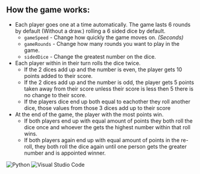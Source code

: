 ## How the game works:
* Each player goes one at a time automatically. The game lasts 6 rounds by default (Without a draw.) rolling a 6 sided dice by default.
  * `gameSpeed` - Change how quickly the game moves on. *(Seconds)*
  * `gameRounds` - Change how many rounds you want to play in the game.
  * `sidedDice` - Change the greatest number on the dice.
* Each player within in their turn rolls the dice twice.
  * If the 2 dices add up and the number is even, the player gets 10 points added to their score.
  * If the 2 dices add up and the number is odd, the player gets 5 points taken away from their score unless their score is less then 5 there is no change to their score.
  * If the players dice end up both equal to eachother they roll another dice, those values from those 3 dices add up to their score
* At the end of the game, the player with the most points win.
  * If both players end up with equal amount of points they both roll the dice once and whoever the gets the highest number within that roll wins.
  * If both players again end up with equal amount of points in the re-roll, they both roll the dice again until one person gets the greater number and is appointed winner.
  
![Python](https://img.shields.io/badge/python-yellow?style=for-the-badge&logo=python&logoColor=white)
![Visual Studio Code](https://img.shields.io/badge/VisualㅤStudioㅤCode-007ACC?style=for-the-badge&logo=visualstudiocode&logoColor=white)
